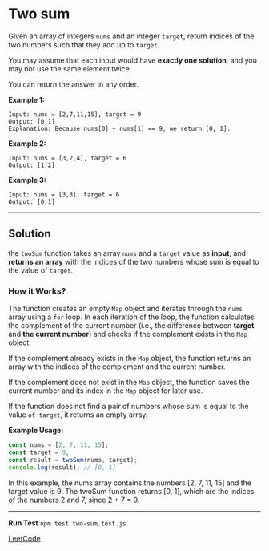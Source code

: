 # Two sum

Given an array of integers ` nums ` and an integer ` target `, return indices of the two numbers such that they add up to ` target `.

You may assume that each input would have **exactly one solution**, and you may not use the same element twice.

You can return the answer in any order.

**Example 1:**

```text
Input: nums = [2,7,11,15], target = 9
Output: [0,1]
Explanation: Because nums[0] + nums[1] == 9, we return [0, 1].
```

**Example 2:**

```text
Input: nums = [3,2,4], target = 6
Output: [1,2]
```

**Example 3:**

```text
Input: nums = [3,3], target = 6
Output: [0,1]
```

---

## Solution

the ` twoSum ` function takes an array ` nums ` and a ` target ` value as **input**, and **returns an array** with the indices of the two numbers whose sum is equal to the value of ` target `.

### How it Works?

The function creates an empty `Map` object and iterates through the `nums` array using a `for` loop. In each iteration of the loop, the function calculates the complement of the current number (i.e., the difference between **target** and **the current number**) and checks if the complement exists in the `Map` object.

If the complement already exists in the `Map` object, the function returns an array with the indices of the complement and the current number.

If the complement does not exist in the `Map` object, the function saves the current number and its index in the `Map` object for later use.

If the function does not find a pair of numbers whose sum is equal to the value `of target`, it returns an empty array.

**Example Usage:**

```js
const nums = [2, 7, 11, 15];
const target = 9;
const result = twoSum(nums, target);
console.log(result); // [0, 1]
```

In this example, the nums array contains the numbers [2, 7, 11, 15] and the target value is 9. The twoSum function returns [0, 1], which are the indices of the numbers 2 and 7, since 2 + 7 = 9.

---
**Run Test** `npm test two-sum.test.js`

[LeetCode](https://leetcode.com/problems/two-sum/)

